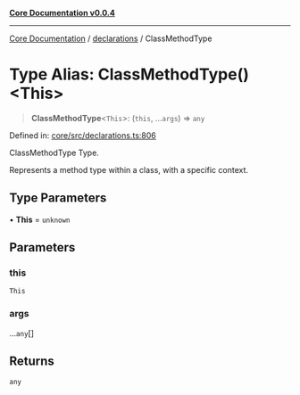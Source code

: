 [**Core Documentation v0.0.4**](../../README.md)

***

[Core Documentation](../../modules.md) / [declarations](../README.md) / ClassMethodType

# Type Alias: ClassMethodType()\<This\>

> **ClassMethodType**\<`This`\>: (`this`, ...`args`) => `any`

Defined in: [core/src/declarations.ts:806](https://github.com/stonemjs/core/blob/4b1b931e44a5db2600109fa7ae2a8b532ed77730/src/declarations.ts#L806)

ClassMethodType Type.

Represents a method type within a class, with a specific context.

## Type Parameters

• **This** = `unknown`

## Parameters

### this

`This`

### args

...`any`[]

## Returns

`any`
